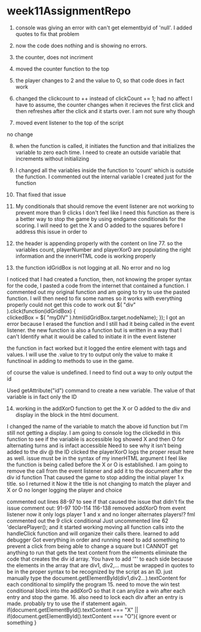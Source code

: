 # week11AssignmentRepo

1. console was giving an error with can't get elementbyid of 'null'. I added quotes to fix that problem

2. now the code does nothing and is showing no errors. 

3. the counter, does not incriment

4. moved the counter function to the top

5. the player changes to 2 and the value to O, so that code does in fact work

6. changed the clickcount to ++ instead of clickCount += 1;
had no affect
I have to assume, the counter changes when it recieves the first click and then refreshes after the click and it starts over. I am not sure why though

7. moved event listener to the top of the script

no change

8. when the function is called, it initiates the function and that initializes the variable to zero each time. I need to create an outside variable that increments without initializing

9. I changed all the variables inside the function to 'count' which is outside the function. I commented out the internal variable I created just for the function

10. That fixed that issue

11. My conditionals that should remove the event listener are not working to prevent more than 9 clicks
I don't feel like I need this function as there is a better way to stop the game by using endgame conditionals for the scoring. 
  I will need to get the X and O added to the squares before I address this issue in order to  

12. the header is appending properly with the content on line 77. so the variables count, playerNumber and playerXorO are populating the right information and the innerHTML code is working properly

13. the function idGridBox is not logging at all. No error and no log

I noticed that I had created a function, then, not knowing the proper syntax for the code, I pasted a code from the internet that contained a function. I commented out my original function and am going to try to use the pasted function. 
I will then need to fix some names so it works with everything properly
could not get this code to work out
$( "div" ).click(function(idGridBox) {       
        clickedBox = $( "myDIV" ).html(idGridBox.target.nodeName);
        });
I got an error because I erased the function and I still had it being called in the event listener. the new function is also a function but is written in a way that I can't Identify what it would be called to initiate it in the event listener

the function in fact worked but it logged the entire element with tags and values. I will use the .value to try to output only the value to make it functinoal in adding to methods to use in the game.

of course the value is undefined. I need to find out a way to only output the id

Used getAttribute("id") command to create a new variable. The value of that variable is in fact only the ID

14. working in the addXorO function to get the X or O added to the div and display in the block in the html document.

I changed the name of the variable to match the above id function but I'm still not getting a display.
I am going to console log the clickedId in this function to see if the variable is accessible
log showed X and then O for alternating turns and is infact accessible 
Need to see why it isn't being added to the div @ the ID clicked
the playerXorO logs the proper result here as well.
issue must be in the syntax of my innerHTML argument
I feel like the function is being called before the X or O is established. 
I am going to remove the call from the event listener and add it to the document after the div id function
That caused the game to stop adding the initial player 1 x title. so I returned it
Now it the title is not changing to match the player and X or O
no longer logging the player and choice

commented out lines 88-97 to see if that caused the issue
that didn't fix the issue
comment out:
91-97
100-114
116-138
removed addXorO from event listener
now it only logs player 1 and x and no longer alternates players!? fml
commented out the 9 click conditional
Just uncommented line 62 'declarePlayer(); and it started working
moving all function calls into the handleClick function and will organize their calls there. 
learned to add debugger
Got everything in order and running
need to add something to prevent a click from being able to change a square but I 
CANNOT get anything to run that gets the text content from the elements
eliminate the code that creates the div id array. You have to add '"' to each side because the elements in the array that are div1, div2,... must be wrapped in quotes to be in the proper syntax to be recognized by the script as an ID.
just manually type the document.getElementById(div1,div2...).textContent for each conditional to simplify the program
15. need to move the win test conditional block into the addXorO so that it can anylize a win after each entry and stop the game. 
16. also need to lock each div after an entry is made. probably try to use the if statement again. if(document.getElementById().textContent === "X" || if(document.getElementById().textContent === "O"){
  ignore event or something
}